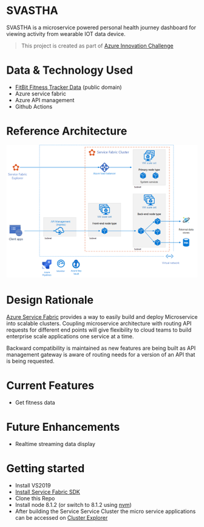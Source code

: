 # SVASTHA
SVASTHA is a microservice powered personal health journey dashboard for viewing activity from wearable IOT data device.

> This project is created as part of [Azure Innovation Challenge](https://innovationchallenge.devpost.com/)

# Data & Technology Used

- [FitBit Fitness Tracker Data](https://www.kaggle.com/datasets/arashnic/fitbit?resource=download)  (public domain)
- Azure service fabric
- Azure API management
- Github Actions

# Reference Architecture
![Reference Architecture](_images/ref-arch.png)

# Design Rationale ## 

[Azure Service Fabric](https://azure.microsoft.com/en-us/services/service-fabric/) provides a way to easily build and deploy Microservice into scalable clusters. Coupling microservice architecture with routing API requests for different end points will give flexibility to cloud teams to build enterprise scale applications one service at a time.

Backward compatibility is maintained as new features are being built as API management gateway is aware of routing needs for a version of an API that is being requested.

# Current Features ##
- Get fitness data

# Future Enhancements ##
- Realtime streaming data display

# Getting started
- Install VS2019 
- [Install Service Fabric SDK](https://docs.microsoft.com/en-us/azure/service-fabric/service-fabric-get-started)
- Clone this Repo
- Install node 8.1.2 (or switch to 8.1.2 using [nvm](https://github.com/nvm-sh/nvm))
- After building the Service Service Cluster the micro service applications can be accessed on [Cluster Explorer](http://localhost:19080/Explorer)
